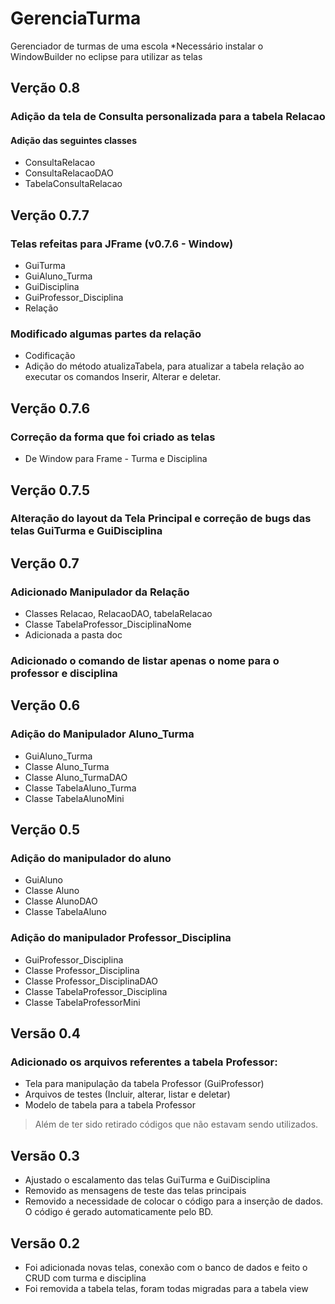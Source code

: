 # GerenciaTurma
Gerenciador de turmas de uma escola
*Necessário instalar o WindowBuilder no eclipse para utilizar as telas
## Verção 0.8
### Adição da tela de Consulta personalizada para a tabela Relacao
#### Adição das seguintes classes
- ConsultaRelacao
- ConsultaRelacaoDAO
- TabelaConsultaRelacao

## Verção 0.7.7

### Telas refeitas para JFrame (v0.7.6 - Window)
- GuiTurma
- GuiAluno_Turma
- GuiDisciplina
- GuiProfessor_Disciplina
- Relação

### Modificado algumas partes da relação
- Codificação
- Adição do método atualizaTabela, para atualizar a tabela relação ao executar os comandos Inserir, Alterar e deletar.

## Verção 0.7.6

### Correção da forma que foi criado as telas
- De Window para Frame - Turma e Disciplina

## Verção 0.7.5

### Alteração do layout da Tela Principal e correção de bugs das telas GuiTurma e GuiDisciplina

## Verção 0.7

### Adicionado Manipulador da Relação
- Classes Relacao, RelacaoDAO, tabelaRelacao
- Classe TabelaProfessor_DisciplinaNome
- Adicionada a pasta doc

### Adicionado o comando de listar apenas o nome para o professor e disciplina

## Verção 0.6

### Adição do Manipulador Aluno_Turma
- GuiAluno_Turma
- Classe Aluno_Turma
- Classe Aluno_TurmaDAO
- Classe TabelaAluno_Turma
- Classe TabelaAlunoMini

## Verção 0.5

### Adição do manipulador do aluno
- GuiAluno
- Classe Aluno
- Classe AlunoDAO
- Classe TabelaAluno

### Adição do manipulador Professor_Disciplina
- GuiProfessor_Disciplina
- Classe Professor_Disciplina
- Classe Professor_DisciplinaDAO
- Classe TabelaProfessor_Disciplina
- Classe TabelaProfessorMini

## Versão 0.4
### Adicionado os arquivos referentes a tabela Professor:
- Tela para manipulação da tabela Professor (GuiProfessor)
- Arquivos de testes (Incluir, alterar, listar e deletar)
- Modelo de tabela para a tabela Professor
> Além de ter sido retirado códigos que não estavam sendo utilizados.

## Versão 0.3
- Ajustado o escalamento das telas GuiTurma e GuiDisciplina
- Removido as mensagens de teste das telas principais
- Removido a necessidade de colocar o código para a inserção de dados. O código é gerado automaticamente pelo BD.

## Versão 0.2
- Foi adicionada novas telas, conexão com o banco de dados e feito o CRUD com turma e disciplina
- Foi removida a tabela telas, foram todas migradas para a tabela view
